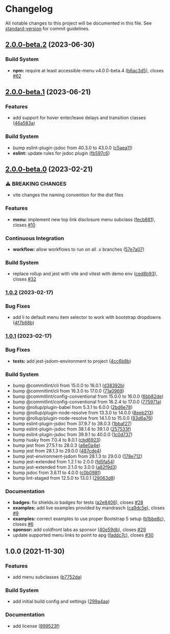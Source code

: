 # Changelog

All notable changes to this project will be documented in this file. See [standard-version](https://github.com/conventional-changelog/standard-version) for commit guidelines.

## [2.0.0-beta.2](https://github.com/NickDJM/accessible-menu-bootstrap-5/compare/v2.0.0-beta.1...v2.0.0-beta.2) (2023-06-30)


### Build System

* **npm:** require at least accessible-menu v4.0.0-beta.4 ([b6ac3d5](https://github.com/NickDJM/accessible-menu-bootstrap-5/commit/b6ac3d5a256fa3f815092e3f2042e2bbe64cfd67)), closes [#62](https://github.com/NickDJM/accessible-menu-bootstrap-5/issues/62)

## [2.0.0-beta.1](https://github.com/NickDJM/accessible-menu-bootstrap-5/compare/v2.0.0-beta.0...v2.0.0-beta.1) (2023-06-21)


### Features

* add support for hover enter/leave delays and transition classes ([46a583a](https://github.com/NickDJM/accessible-menu-bootstrap-5/commit/46a583a0ddcd6ecc1e29fb3a05cd6410f7f6d06f))


### Build System

* bump eslint-plugin-jsdoc from 40.3.0 to 43.0.0 ([c5aea11](https://github.com/NickDJM/accessible-menu-bootstrap-5/commit/c5aea11082e46e5699ec49ac4f6a33b2a59c102a))
* **eslint:** update rules for jsdoc plugin ([fb597c6](https://github.com/NickDJM/accessible-menu-bootstrap-5/commit/fb597c6af6cfd717d6ccd5732df434c9876e5274))

## [2.0.0-beta.0](https://github.com/NickDJM/accessible-menu-bootstrap-5/compare/v1.0.2...v2.0.0-beta.0) (2023-02-21)


### ⚠ BREAKING CHANGES

* vite changes the naming convention for the dist files

### Features

* **menu:** implement new top link disclosure menu subclass ([fecb681](https://github.com/NickDJM/accessible-menu-bootstrap-5/commit/fecb681b9a6f48ab35716e6808404cbe284433d7)), closes [#10](https://github.com/NickDJM/accessible-menu-bootstrap-5/issues/10)


### Continuous Integration

* **workflow:** allow workflows to run on all .x branches ([57e7a07](https://github.com/NickDJM/accessible-menu-bootstrap-5/commit/57e7a070d86b7770db311a3db3ba33123801e225))


### Build System

* replace rollup and jest with vite and vitest with demo env ([ced8b93](https://github.com/NickDJM/accessible-menu-bootstrap-5/commit/ced8b93d4c953fa8182577773557d0fa7d69e54d)), closes [#32](https://github.com/NickDJM/accessible-menu-bootstrap-5/issues/32)

### [1.0.2](https://github.com/NickDJM/accessible-menu-bootstrap-5/compare/v1.0.1...v1.0.2) (2023-02-17)


### Bug Fixes

* add li to default menu item selector to work with bootstrap dropdowns ([4f7b68b](https://github.com/NickDJM/accessible-menu-bootstrap-5/commit/4f7b68be55bcb493d0af331fe10f9b48ee856a95))

### [1.0.1](https://github.com/NickDJM/accessible-menu-bootstrap-5/compare/v1.0.0...v1.0.1) (2023-02-17)


### Bug Fixes

* **tests:** add jest-jsdom-environment to project ([4cc6b8b](https://github.com/NickDJM/accessible-menu-bootstrap-5/commit/4cc6b8ba3c3e9271f6eb254d1c5e1177b7d2cbd4))


### Build System

* bump @commitlint/cli from 15.0.0 to 16.0.1 ([d38392b](https://github.com/NickDJM/accessible-menu-bootstrap-5/commit/d38392b887e5fa58acf71078720bc7961e8981a1))
* bump @commitlint/cli from 16.3.0 to 17.0.0 ([71a0969](https://github.com/NickDJM/accessible-menu-bootstrap-5/commit/71a0969702ee1093c8e194add08acbdb7590dcce))
* bump @commitlint/config-conventional from 15.0.0 to 16.0.0 ([6bb82de](https://github.com/NickDJM/accessible-menu-bootstrap-5/commit/6bb82deb2db78883556dae79892bdb3607b80cad))
* bump @commitlint/config-conventional from 16.2.4 to 17.0.0 ([775971a](https://github.com/NickDJM/accessible-menu-bootstrap-5/commit/775971aa0ef2a5795c45f7b8a268cfdb4c32c4a9))
* bump @rollup/plugin-babel from 5.3.1 to 6.0.0 ([2bd6e78](https://github.com/NickDJM/accessible-menu-bootstrap-5/commit/2bd6e78a0d0c0784fb9f004e96ee824b45364819))
* bump @rollup/plugin-node-resolve from 13.3.0 to 14.0.0 ([8eeb213](https://github.com/NickDJM/accessible-menu-bootstrap-5/commit/8eeb213142d8144a37e9014b5390aae2b3d5204a))
* bump @rollup/plugin-node-resolve from 14.1.0 to 15.0.0 ([83d6a76](https://github.com/NickDJM/accessible-menu-bootstrap-5/commit/83d6a76cac58a3127bcbb951ad8fe7c252d9c426))
* bump eslint-plugin-jsdoc from 37.9.7 to 38.0.3 ([1bbaf27](https://github.com/NickDJM/accessible-menu-bootstrap-5/commit/1bbaf27111ee4569cb7a3c438fd6346dcbf6a33b))
* bump eslint-plugin-jsdoc from 38.1.6 to 39.1.0 ([257533f](https://github.com/NickDJM/accessible-menu-bootstrap-5/commit/257533fbb8453523a511784ef70f312245f8a6ee))
* bump eslint-plugin-jsdoc from 39.9.1 to 40.0.0 ([1c0d737](https://github.com/NickDJM/accessible-menu-bootstrap-5/commit/1c0d73712a6d0142558e2f1ef2cfc5de1e7871bf))
* bump husky from 7.0.4 to 8.0.1 ([cbd6923](https://github.com/NickDJM/accessible-menu-bootstrap-5/commit/cbd6923095f310e6f8ea7b9048afe8369445ac16))
* bump jest from 27.5.1 to 28.0.3 ([a6e0a4e](https://github.com/NickDJM/accessible-menu-bootstrap-5/commit/a6e0a4ef0353d394f776d7368f19d04eb67b5dbb))
* bump jest from 28.1.3 to 29.0.0 ([487cde4](https://github.com/NickDJM/accessible-menu-bootstrap-5/commit/487cde449437ab84de8e37fba2a2dcc3ff1c4ead))
* bump jest-environment-jsdom from 28.1.3 to 29.0.0 ([178e712](https://github.com/NickDJM/accessible-menu-bootstrap-5/commit/178e712af95882978f83705e666c2e3e67a24714))
* bump jest-extended from 1.2.1 to 2.0.0 ([fd5fa54](https://github.com/NickDJM/accessible-menu-bootstrap-5/commit/fd5fa5420f75754fdc11ba182351ee4cc20fe2a9))
* bump jest-extended from 2.1.0 to 3.0.0 ([a82f9d3](https://github.com/NickDJM/accessible-menu-bootstrap-5/commit/a82f9d3490ebe281506e27ef158cd5b6edaf235e))
* bump jsdoc from 3.6.11 to 4.0.0 ([c0b098f](https://github.com/NickDJM/accessible-menu-bootstrap-5/commit/c0b098f5e898425ffbfacaae3b818d6d8adbec88))
* bump lint-staged from 12.5.0 to 13.0.1 ([29063d8](https://github.com/NickDJM/accessible-menu-bootstrap-5/commit/29063d8fdbfa1fd78d1af8baadd76154cd49c3aa))


### Documentation

* **badges:** fix shields.io badges for tests ([a2e8406](https://github.com/NickDJM/accessible-menu-bootstrap-5/commit/a2e84068fb87ea1c83a3b9f5f9cf962f454a176f)), closes [#28](https://github.com/NickDJM/accessible-menu-bootstrap-5/issues/28)
* **examples:** add live examples provided by mandrasch ([ca9dc5e](https://github.com/NickDJM/accessible-menu-bootstrap-5/commit/ca9dc5ed982345deaefc8a92850ae2fdc236a526)), closes [#9](https://github.com/NickDJM/accessible-menu-bootstrap-5/issues/9)
* **examples:** correct examples to use proper Bootstrap 5 setup ([b1bbe8c](https://github.com/NickDJM/accessible-menu-bootstrap-5/commit/b1bbe8cbfbe71b6f6d8ad01c4eac4e545b1afbf7)), closes [#6](https://github.com/NickDJM/accessible-menu-bootstrap-5/issues/6)
* **sponsor:** add coldfront labs as sponsor ([40e59db](https://github.com/NickDJM/accessible-menu-bootstrap-5/commit/40e59db22c6dba3e5b7351a07166e2529b0c971c)), closes [#29](https://github.com/NickDJM/accessible-menu-bootstrap-5/issues/29)
* update supported menu links to point to apg ([faddc7c](https://github.com/NickDJM/accessible-menu-bootstrap-5/commit/faddc7c0d3e7116d5767cbe16dfe7032bfa950e1)), closes [#30](https://github.com/NickDJM/accessible-menu-bootstrap-5/issues/30)

## 1.0.0 (2021-11-30)


### Features

* add menu subclasses ([b7752da](https://github.com/NickDJM/accessible-menu-bootstrap-5/commit/b7752da2098f280ee1a82a6119a9f1f79b17c1d1))


### Build System

* add initial build config and settings ([299a4aa](https://github.com/NickDJM/accessible-menu-bootstrap-5/commit/299a4aa7e8127680e564dee9ab9613555213ab43))


### Documentation

* add license ([899523f](https://github.com/NickDJM/accessible-menu-bootstrap-5/commit/899523f81efb7fbfbdd05550c8c553ea67689a24))

